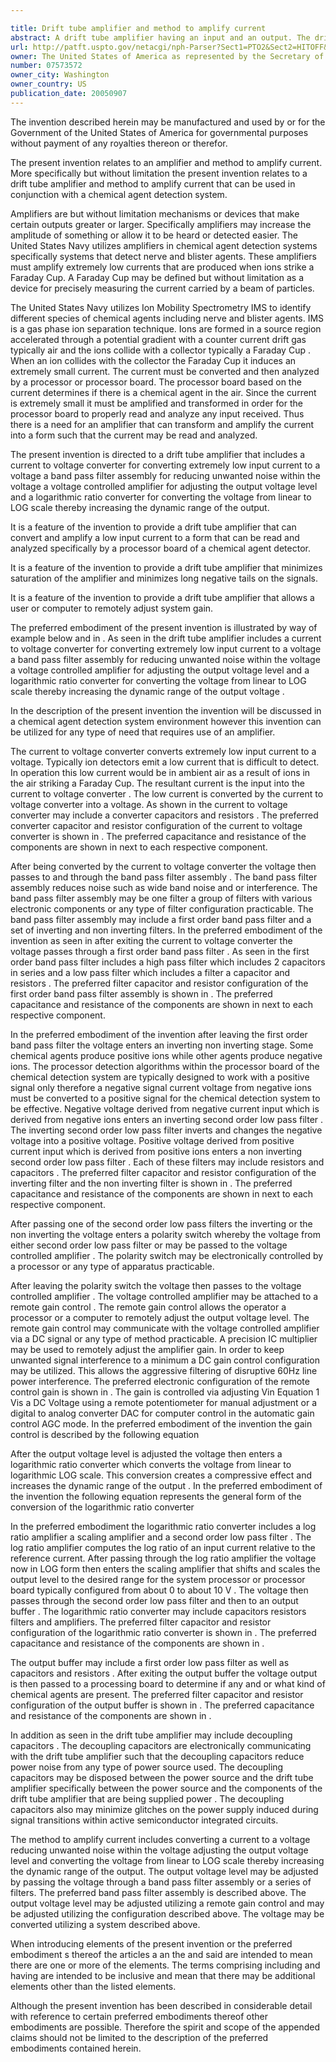 ```yaml
---

title: Drift tube amplifier and method to amplify current
abstract: A drift tube amplifier having an input and an output. The drift tube amplifier including a current-to-voltage converter for converting input current to a voltage, a band pass filter assembly for reducing unwanted noise within the voltage, a voltage controlled amplifier for adjusting the output voltage level, and a logarithmic ratio converter for converting the voltage from linear to LOG scale.
url: http://patft.uspto.gov/netacgi/nph-Parser?Sect1=PTO2&Sect2=HITOFF&p=1&u=%2Fnetahtml%2FPTO%2Fsearch-adv.htm&r=1&f=G&l=50&d=PALL&S1=07573572&OS=07573572&RS=07573572
owner: The United States of America as represented by the Secretary of the Navy
number: 07573572
owner_city: Washington
owner_country: US
publication_date: 20050907
---
```

The invention described herein may be manufactured and used by or for the Government of the United States of America for governmental purposes without payment of any royalties thereon or therefor.

The present invention relates to an amplifier and method to amplify current. More specifically but without limitation the present invention relates to a drift tube amplifier and method to amplify current that can be used in conjunction with a chemical agent detection system.

Amplifiers are but without limitation mechanisms or devices that make certain outputs greater or larger. Specifically amplifiers may increase the amplitude of something or allow it to be heard or detected easier. The United States Navy utilizes amplifiers in chemical agent detection systems specifically systems that detect nerve and blister agents. These amplifiers must amplify extremely low currents that are produced when ions strike a Faraday Cup. A Faraday Cup may be defined but without limitation as a device for precisely measuring the current carried by a beam of particles.

The United States Navy utilizes Ion Mobility Spectrometry IMS to identify different species of chemical agents including nerve and blister agents. IMS is a gas phase ion separation technique. Ions are formed in a source region accelerated through a potential gradient with a counter current drift gas typically air and the ions collide with a collector typically a Faraday Cup . When an ion collides with the collector the Faraday Cup it induces an extremely small current. The current must be converted and then analyzed by a processor or processor board. The processor board based on the current determines if there is a chemical agent in the air. Since the current is extremely small it must be amplified and transformed in order for the processor board to properly read and analyze any input received. Thus there is a need for an amplifier that can transform and amplify the current into a form such that the current may be read and analyzed.

The present invention is directed to a drift tube amplifier that includes a current to voltage converter for converting extremely low input current to a voltage a band pass filter assembly for reducing unwanted noise within the voltage a voltage controlled amplifier for adjusting the output voltage level and a logarithmic ratio converter for converting the voltage from linear to LOG scale thereby increasing the dynamic range of the output.

It is a feature of the invention to provide a drift tube amplifier that can convert and amplify a low input current to a form that can be read and analyzed specifically by a processor board of a chemical agent detector.

It is a feature of the invention to provide a drift tube amplifier that minimizes saturation of the amplifier and minimizes long negative tails on the signals.

It is a feature of the invention to provide a drift tube amplifier that allows a user or computer to remotely adjust system gain.

The preferred embodiment of the present invention is illustrated by way of example below and in . As seen in the drift tube amplifier includes a current to voltage converter for converting extremely low input current to a voltage a band pass filter assembly for reducing unwanted noise within the voltage a voltage controlled amplifier for adjusting the output voltage level and a logarithmic ratio converter for converting the voltage from linear to LOG scale thereby increasing the dynamic range of the output voltage .

In the description of the present invention the invention will be discussed in a chemical agent detection system environment however this invention can be utilized for any type of need that requires use of an amplifier.

The current to voltage converter converts extremely low input current to a voltage. Typically ion detectors emit a low current that is difficult to detect. In operation this low current would be in ambient air as a result of ions in the air striking a Faraday Cup. The resultant current is the input into the current to voltage converter . The low current is converted by the current to voltage converter into a voltage. As shown in the current to voltage converter may include a converter capacitors and resistors . The preferred converter capacitor and resistor configuration of the current to voltage converter is shown in . The preferred capacitance and resistance of the components are shown in next to each respective component.

After being converted by the current to voltage converter the voltage then passes to and through the band pass filter assembly . The band pass filter assembly reduces noise such as wide band noise and or interference. The band pass filter assembly may be one filter a group of filters with various electronic components or any type of filter configuration practicable. The band pass filter assembly may include a first order band pass filter and a set of inverting and non inverting filters. In the preferred embodiment of the invention as seen in after exiting the current to voltage converter the voltage passes through a first order band pass filter . As seen in the first order band pass filter includes a high pass filter which includes 2 capacitors in series and a low pass filter which includes a filter a capacitor and resistors . The preferred filter capacitor and resistor configuration of the first order band pass filter assembly is shown in . The preferred capacitance and resistance of the components are shown in next to each respective component.

In the preferred embodiment of the invention after leaving the first order band pass filter the voltage enters an inverting non inverting stage. Some chemical agents produce positive ions while other agents produce negative ions. The processor detection algorithms within the processor board of the chemical detection system are typically designed to work with a positive signal only therefore a negative signal current voltage from negative ions must be converted to a positive signal for the chemical detection system to be effective. Negative voltage derived from negative current input which is derived from negative ions enters an inverting second order low pass filter . The inverting second order low pass filter inverts and changes the negative voltage into a positive voltage. Positive voltage derived from positive current input which is derived from positive ions enters a non inverting second order low pass filter . Each of these filters may include resistors and capacitors . The preferred filter capacitor and resistor configuration of the inverting filter and the non inverting filter is shown in . The preferred capacitance and resistance of the components are shown in next to each respective component.

After passing one of the second order low pass filters the inverting or the non inverting the voltage enters a polarity switch whereby the voltage from either second order low pass filter or may be passed to the voltage controlled amplifier . The polarity switch may be electronically controlled by a processor or any type of apparatus practicable.

After leaving the polarity switch the voltage then passes to the voltage controlled amplifier . The voltage controlled amplifier may be attached to a remote gain control . The remote gain control allows the operator a processor or a computer to remotely adjust the output voltage level. The remote gain control may communicate with the voltage controlled amplifier via a DC signal or any type of method practicable. A precision IC multiplier may be used to remotely adjust the amplifier gain. In order to keep unwanted signal interference to a minimum a DC gain control configuration may be utilized. This allows the aggressive filtering of disruptive 60Hz line power interference. The preferred electronic configuration of the remote control gain is shown in . The gain is controlled via adjusting Vin Equation 1 Vis a DC Voltage using a remote potentiometer for manual adjustment or a digital to analog converter DAC for computer control in the automatic gain control AGC mode. In the preferred embodiment of the invention the gain control is described by the following equation 

After the output voltage level is adjusted the voltage then enters a logarithmic ratio converter which converts the voltage from linear to logarithmic LOG scale. This conversion creates a compressive effect and increases the dynamic range of the output . In the preferred embodiment of the invention the following equation represents the general form of the conversion of the logarithmic ratio converter 

In the preferred embodiment the logarithmic ratio converter includes a log ratio amplifier a scaling amplifier and a second order low pass filter . The log ratio amplifier computes the log ratio of an input current relative to the reference current. After passing through the log ratio amplifier the voltage now in LOG form then enters the scaling amplifier that shifts and scales the output level to the desired range for the system processor or processor board typically configured from about 0 to about 10 V . The voltage then passes through the second order low pass filter and then to an output buffer . The logarithmic ratio converter may include capacitors resistors filters and amplifiers. The preferred filter capacitor and resistor configuration of the logarithmic ratio converter is shown in . The preferred capacitance and resistance of the components are shown in .

The output buffer may include a first order low pass filter as well as capacitors and resistors . After exiting the output buffer the voltage output is then passed to a processing board to determine if any and or what kind of chemical agents are present. The preferred filter capacitor and resistor configuration of the output buffer is shown in . The preferred capacitance and resistance of the components are shown in .

In addition as seen in the drift tube amplifier may include decoupling capacitors . The decoupling capacitors are electronically communicating with the drift tube amplifier such that the decoupling capacitors reduce power noise from any type of power source used. The decoupling capacitors may be disposed between the power source and the drift tube amplifier specifically between the power source and the components of the drift tube amplifier that are being supplied power . The decoupling capacitors also may minimize glitches on the power supply induced during signal transitions within active semiconductor integrated circuits.

The method to amplify current includes converting a current to a voltage reducing unwanted noise within the voltage adjusting the output voltage level and converting the voltage from linear to LOG scale thereby increasing the dynamic range of the output. The output voltage level may be adjusted by passing the voltage through a band pass filter assembly or a series of filters. The preferred band pass filter assembly is described above. The output voltage level may be adjusted utilizing a remote gain control and may be adjusted utilizing the configuration described above. The voltage may be converted utilizing a system described above.

When introducing elements of the present invention or the preferred embodiment s thereof the articles a an the and said are intended to mean there are one or more of the elements. The terms comprising including and having are intended to be inclusive and mean that there may be additional elements other than the listed elements.

Although the present invention has been described in considerable detail with reference to certain preferred embodiments thereof other embodiments are possible. Therefore the spirit and scope of the appended claims should not be limited to the description of the preferred embodiments contained herein.

